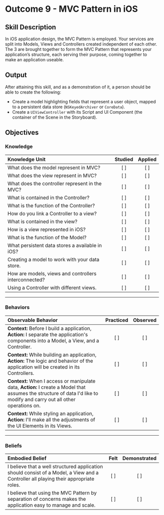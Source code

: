 # Outcome 9 - MVC Pattern in iOS
## Skill Description

In iOS application design, the MVC Pattern is employed.
Your services are split into Models, Views and Controllers created independent of each other. The 3 are brought together to form the MVC Pattern that represents your application’s structure, each serving their purpose, coming together to make an application useable.

## Output
After attaining this skill, and as a demonstration of it, a person should be able to create the following:

- Create a model highlighting fields that represent a user object, mapped to a persistent data store (`NSKeyedArchiver` or `CoreData`).
- Create a `UIViewController` with its Script and UI Component (the container of the Scene in the Storyboard).

## Objectives

### Knowledge

| Knowledge Unit   |      Studied      | Applied |
|:-------------|:------------------:|:--------:|
| What does the model represent in MVC? | [ ] | [ ] |
| What does the view represent in MVC? | [ ] | [ ] |
| What does the controller represent in the MVC? | [ ] | [ ] |
| What is contained in the Controller? | [ ] | [ ] |
| What is the function of the Controller? | [ ] | [ ] |
| How do you link a Controller to a view? | [ ] | [ ] |
| What is contained in the view? | [ ] | [ ] |
| How is a view represented in iOS? | [ ] | [ ] |
| What is the function of the Model? | [ ] | [ ] |
| What persistent data stores a available in iOS? | [ ] | [ ] |
| Creating a model to work with your data store. | [ ] | [ ] |
| How are models, views and controllers interconnected? | [ ] | [ ] |
| Using a Controller with different views. | [ ] | [ ] |

-------

### Behaviors

| Observable Behavior   |      Practiced      | Observed |
|:-------------|:------------------:|:--------:|
| **Context:** Before I build a application, **Action:** I separate the application's components into a Model, a View, and a Controller. | [ ] | [ ] |
| **Context:** While building an application, **Action:** The logic and behavior of the application will be created in its Controllers. | [ ] | [ ] |
| **Context:** When I access or manipulate data, **Action:** I create a Model that assumes the structure of data I'd like to modify and carry out all other operations on. | [ ] | [ ] |
| **Context:** While styling an application, **Action:** I'll make all the adjustments of the UI Elements in its Views. | [ ] | [ ] |

-------

### Beliefs

| Embodied Belief   |      Felt      | Demonstrated |
|:-------------|:------------------:|:--------:|
| I believe that a well structured application should consist of a Model, a View and a Controller all playing their appropriate roles. | [ ] | [ ] |
| I believe that using the MVC Pattern by separation of concerns makes the application easy to manage and scale. | [ ] | [ ] |
